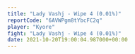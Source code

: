 ```yaml
---
title: "Lady Vashj - Wipe 4 (0.01%)"
reportCode: "6AVWPgm8tYbcFC2q"
player: "Kyore"
fight: "Lady Vashj - Wipe 4 (0.01%)"
date: 2021-10-20T19:00:04.987000+00:00
---
```

